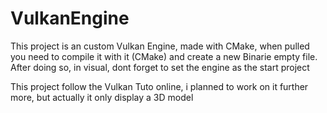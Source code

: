 # VulkanEngine

This project is an custom Vulkan Engine, made with CMake, when pulled you need to compile it with it (CMake) and create a new Binarie empty file. After doing so, in visual, dont forget to set the engine as the start project

This project follow the Vulkan Tuto online, i planned to work on it further more, but actually it only display a 3D model